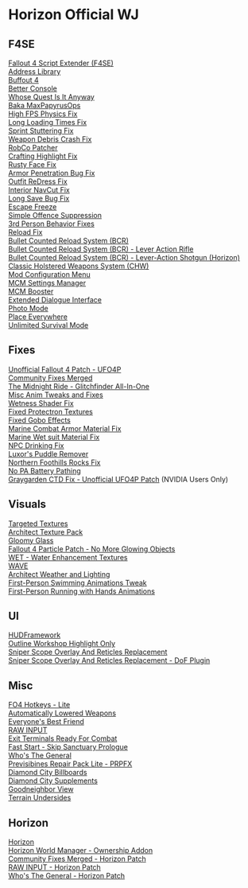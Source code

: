 # Horizon Official WJ

## F4SE
[Fallout 4 Script Extender (F4SE)](https://www.nexusmods.com/fallout4/mods/42147)\
[Address Library](https://www.nexusmods.com/fallout4/mods/47327)\
[Buffout 4](https://www.nexusmods.com/fallout4/mods/47359)\
[Better Console](https://www.nexusmods.com/fallout4/mods/26582)\
[Whose Quest Is It Anyway](https://www.nexusmods.com/fallout4/mods/51979)\
[Baka MaxPapyrusOps](https://www.nexusmods.com/fallout4/mods/73774)\
[High FPS Physics Fix](https://www.nexusmods.com/fallout4/mods/44798)\
[Long Loading Times Fix](https://www.nexusmods.com/fallout4/mods/73469)\
[Sprint Stuttering Fix](https://www.nexusmods.com/fallout4/mods/47760)\
[Weapon Debris Crash Fix](https://www.nexusmods.com/fallout4/mods/48078)\
[RobCo Patcher](https://www.nexusmods.com/fallout4/mods/69798)\
[Crafting Highlight Fix](https://www.nexusmods.com/fallout4/mods/27479)\
[Rusty Face Fix](https://www.nexusmods.com/fallout4/mods/31028)\
[Armor Penetration Bug Fix](https://www.nexusmods.com/fallout4/mods/73849)\
[Outfit ReDress Fix](https://www.nexusmods.com/fallout4/mods/72657)\
[Interior NavCut Fix](https://www.nexusmods.com/fallout4/mods/72904)\
[Long Save Bug Fix](https://www.nexusmods.com/fallout4/mods/68681)\
[Escape Freeze](https://www.nexusmods.com/fallout4/mods/75216)\
[Simple Offence Suppression](https://www.nexusmods.com/fallout4/mods/75292)\
[3rd Person Behavior Fixes](https://www.nexusmods.com/fallout4/mods/69243)\
[Reload Fix](https://www.nexusmods.com/fallout4/mods/68931)\
[Bullet Counted Reload System (BCR)](https://www.nexusmods.com/fallout4/mods/41178)\
[Bullet Counted Reload System (BCR) - Lever Action Rifle](https://www.nexusmods.com/fallout4/mods/41178)\
[Bullet Counted Reload System (BCR) - Lever-Action Shotgun (Horizon)](https://www.nexusmods.com/fallout4/mods/45120)\
[Classic Holstered Weapons System (CHW)](https://www.nexusmods.com/fallout4/mods/46101)\
[Mod Configuration Menu](https://www.nexusmods.com/fallout4/mods/21497)\
[MCM Settings Manager](https://www.nexusmods.com/fallout4/mods/56195)\
[MCM Booster](https://www.nexusmods.com/fallout4/mods/56997)\
[Extended Dialogue Interface](https://www.nexusmods.com/fallout4/mods/27216)\
[Photo Mode](https://www.nexusmods.com/fallout4/mods/49997)\
[Place Everywhere](https://www.nexusmods.com/fallout4/mods/9424)\
[Unlimited Survival Mode](https://www.nexusmods.com/fallout4/mods/26163)

## Fixes
[Unofficial Fallout 4 Patch - UFO4P](https://www.nexusmods.com/fallout4/mods/4598)\
[Community Fixes Merged](https://www.nexusmods.com/fallout4/mods/74945)\
[The Midnight Ride - Glitchfinder All-In-One](https://www.nexusmods.com/fallout4/mods/74949)\
[Misc Anim Tweaks and Fixes](https://www.nexusmods.com/fallout4/mods/53597)\
[Wetness Shader Fix](https://www.nexusmods.com/fallout4/mods/23389)\
[Fixed Protectron Textures](https://www.nexusmods.com/fallout4/mods/27144)\
[Fixed Gobo Effects](https://www.nexusmods.com/fallout4/mods/27445)\
[Marine Combat Armor Material Fix](https://www.nexusmods.com/fallout4/mods/19854)\
[Marine Wet suit Material Fix](https://www.nexusmods.com/fallout4/mods/19843)\
[NPC Drinking Fix](https://www.nexusmods.com/fallout4/mods/53980)\
[Luxor's Puddle Remover](https://www.nexusmods.com/fallout4/mods/61388)\
[Northern Foothills Rocks Fix](https://www.nexusmods.com/fallout4/mods/70237)\
[No PA Battery Pathing](https://www.nexusmods.com/fallout4/mods/33080)\
[Graygarden CTD Fix - Unofficial UFO4P Patch](https://www.nexusmods.com/fallout4/mods/73112) (NVIDIA Users Only)

## Visuals
[Targeted Textures](https://www.nexusmods.com/fallout4/mods/62958)\
[Architect Texture Pack](https://www.nexusmods.com/fallout4/mods/17374)\
[Gloomy Glass](https://www.nexusmods.com/fallout4/mods/62518)\
[Fallout 4 Particle Patch - No More Glowing Objects](https://www.nexusmods.com/fallout4/mods/68599)\
[WET - Water Enhancement Textures](https://www.nexusmods.com/fallout4/mods/20775)\
[WAVE](https://www.nexusmods.com/fallout4/mods/41568)\
[Architect Weather and Lighting](https://www.nexusmods.com/fallout4/mods/17374)\
[First-Person Swimming Animations Tweak](https://www.nexusmods.com/fallout4/mods/64795)\
[First-Person Running with Hands Animations](https://www.nexusmods.com/fallout4/mods/62240)

## UI
[HUDFramework](https://www.nexusmods.com/fallout4/mods/20309)\
[Outline Workshop Highlight Only](https://www.nexusmods.com/fallout4/mods/69363)\
[Sniper Scope Overlay And Reticles Replacement](https://www.nexusmods.com/fallout4/mods/29922)\
[Sniper Scope Overlay And Reticles Replacement - DoF Plugin](https://www.nexusmods.com/fallout4/mods/29922)

## Misc
[FO4 Hotkeys - Lite](https://www.nexusmods.com/fallout4/mods/11664)\
[Automatically Lowered Weapons](https://www.nexusmods.com/fallout4/mods/20093)\
[Everyone's Best Friend](https://www.nexusmods.com/fallout4/mods/13459)\
[RAW INPUT](https://www.nexusmods.com/fallout4/mods/27019)\
[Exit Terminals Ready For Combat](https://www.nexusmods.com/fallout4/mods/44107)\
[Fast Start - Skip Sanctuary Prologue](https://www.nexusmods.com/fallout4/mods/57101)\
[Who's The General](https://www.nexusmods.com/fallout4/mods/59019)\
[Previsibines Repair Pack Lite - PRPFX](https://www.nexusmods.com/fallout4/mods/64405)\
[Diamond City Billboards](https://www.nexusmods.com/fallout4/mods/71990)\
[Diamond City Supplements](https://www.nexusmods.com/fallout4/mods/75054)\
[Goodneighbor View](https://www.nexusmods.com/fallout4/mods/72021)\
[Terrain Undersides](https://www.nexusmods.com/fallout4/mods/50837)

## Horizon
[Horizon](https://www.nexusmods.com/fallout4/mods/17374)\
[Horizon World Manager - Ownership Addon](https://www.nexusmods.com/fallout4/mods/69033)\
[Community Fixes Merged - Horizon Patch](https://www.nexusmods.com/fallout4/mods/69033)\
[RAW INPUT - Horizon Patch](https://www.nexusmods.com/fallout4/mods/69033)\
[Who's The General - Horizon Patch](https://www.nexusmods.com/fallout4/mods/69033)

